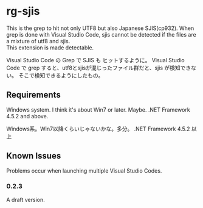# rg-sjis

This is the grep to hit not only UTF8 but also Japanese SJIS(cp932).
When grep is done with Visual Studio Code, sjis cannot be detected if the files are a mixture of utf8 and sjis.   
This extension is made detectable.

Visual Studio Code の Grep で SJIS も ヒットするように。
Visual Studio Code で grep すると、utf8とsjisが混じったファイル群だと、sjis が検知できない。
そこで検知できるようにしたもの。

## Requirements

Windows system. I think it's about Win7 or later. Maybe.
.NET Framework 4.5.2 and above.

Windows系。Win7以降くらいじゃないかな。多分。
.NET Framework 4.5.2 以上

## Known Issues

Problems occur when launching multiple Visual Studio Codes.

### 0.2.3

A draft version.



